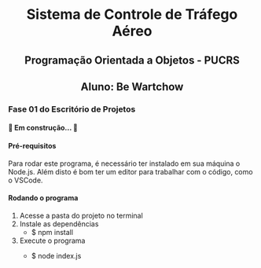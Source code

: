 <h1 align="center">Sistema de Controle de Tráfego Aéreo</h1>
<h2 align="center">Programação Orientada a Objetos - PUCRS</h2>
<h2 align="center">Aluno: Be Wartchow</h2>
<h3>Fase 01 do Escritório de Projetos</h3>
<h4>🚧  Em construção...  🚧</h4>

<h4>Pré-requisitos</h4>
<p>Para rodar este programa, é necessário ter instalado em sua máquina o Node.js.
Além disto é bom ter um editor para trabalhar com o código, como o VSCode.
</p>

<h4>Rodando o programa</h4>
<ol>
  <li>Acesse a pasta do projeto no terminal</li>
  <li>Instale as dependências
  <ul>
    <li>$ npm install</li>
  </ul>
  </li>
  <li>Execute o programa</li>
  <ul>
    <li>$ node index.js</li>
  </ul>
</ol>
